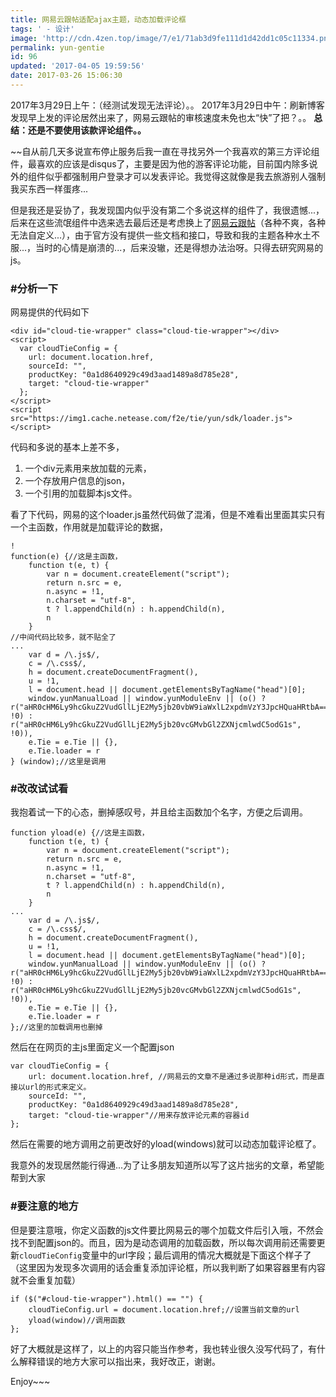 ```yaml
---
title: 网易云跟帖适配ajax主题，动态加载评论框
tags: ' - 设计'
image: 'http://cdn.4zen.top/image/7/e1/71ab3d9fe111d1d42dd1c05c11334.png'
permalink: yun-gentie
id: 96
updated: '2017-04-05 19:59:56'
date: 2017-03-26 15:06:30
---
```


2017年3月29日上午：（经测试发现无法评论）。。
2017年3月29日中午：刷新博客发现早上发的评论居然出来了，网易云跟帖的审核速度未免也太“快”了把？。。
**总结：还是不要使用该款评论组件。。**

~~自从前几天多说宣布停止服务后我一直在寻找另外一个我喜欢的第三方评论组件，最喜欢的应该是disqus了，主要是因为他的游客评论功能，目前国内除多说外的组件似乎都强制用户登录才可以发表评论。我觉得这就像是我去旅游别人强制我买东西一样蛋疼...

但是我还是妥协了，我发现国内似乎没有第二个多说这样的组件了，我很遗憾...，后来在这些流氓组件中选来选去最后还是考虑换上了[网易云跟帖](https://gentie.163.com/index.html)（各种不爽，各种无法自定义...），由于官方没有提供一些文档和接口，导致和我的主题各种水土不服...，当时的心情是崩溃的...，后来没辙，还是得想办法治呀。只得去研究网易的js。

### #分析一下

网易提供的代码如下

```
<div id="cloud-tie-wrapper" class="cloud-tie-wrapper"></div>
<script>
  var cloudTieConfig = {
    url: document.location.href, 
    sourceId: "",
    productKey: "0a1d8640929c49d3aad1489a8d785e28",
    target: "cloud-tie-wrapper"
  };
</script>
<script src="https://img1.cache.netease.com/f2e/tie/yun/sdk/loader.js"></script>
```

代码和多说的基本上差不多，

1. 一个div元素用来放加载的元素，
2. 一个存放用户信息的json，
3. 一个引用的加载脚本js文件。


看了下代码，网易的这个loader.js虽然代码做了混淆，但是不难看出里面其实只有一个主函数，作用就是加载评论的数据，

```
!
function(e) {//这是主函数，
    function t(e, t) {
        var n = document.createElement("script");
        return n.src = e,
        n.async = !1,
        n.charset = "utf-8",
        t ? l.appendChild(n) : h.appendChild(n),
        n
    }
//中间代码比较多，就不贴全了
...
    var d = /\.js$/,
    c = /\.css$/,
    h = document.createDocumentFragment(),
    u = !1,
    l = document.head || document.getElementsByTagName("head")[0];
    window.yunManualLoad || window.yunModuleEnv || (o() ? r("aHR0cHM6Ly9hcGkuZ2VudGllLjE2My5jb20vbW9iaWxlL2xpdmVzY3JpcHQuaHRtbA==", !0) : r("aHR0cHM6Ly9hcGkuZ2VudGllLjE2My5jb20vcGMvbGl2ZXNjcmlwdC5odG1s", !0)),
    e.Tie = e.Tie || {},
    e.Tie.loader = r
} (window);//这里是调用
```

### #改改试试看

我抱着试一下的心态，删掉感叹号，并且给主函数加个名字，方便之后调用。
```
function yload(e) {//这是主函数，
    function t(e, t) {
        var n = document.createElement("script");
        return n.src = e,
        n.async = !1,
        n.charset = "utf-8",
        t ? l.appendChild(n) : h.appendChild(n),
        n
    }
...
    var d = /\.js$/,
    c = /\.css$/,
    h = document.createDocumentFragment(),
    u = !1,
    l = document.head || document.getElementsByTagName("head")[0];
    window.yunManualLoad || window.yunModuleEnv || (o() ? r("aHR0cHM6Ly9hcGkuZ2VudGllLjE2My5jb20vbW9iaWxlL2xpdmVzY3JpcHQuaHRtbA==", !0) : r("aHR0cHM6Ly9hcGkuZ2VudGllLjE2My5jb20vcGMvbGl2ZXNjcmlwdC5odG1s", !0)),
    e.Tie = e.Tie || {},
    e.Tie.loader = r
};//这里的加载调用也删掉
```

然后在在网页的主js里面定义一个配置json

```
var cloudTieConfig = {
    url: document.location.href, //网易云的文章不是通过多说那种id形式，而是直接以url的形式来定义。
    sourceId: "",
    productKey: "0a1d8640929c49d3aad1489a8d785e28",
    target: "cloud-tie-wrapper"//用来存放评论元素的容器id
};
```

然后在需要的地方调用之前更改好的yload(windows)就可以动态加载评论框了。

我意外的发现居然能行得通...为了让多朋友知道所以写了这片拙劣的文章，希望能帮到大家

### #要注意的地方
但是要注意哦，你定义函数的js文件要比网易云的哪个加载文件后引入哦，不然会找不到配置json的。而且，因为是动态调用的加载函数，所以每次调用前还需要更新`cloudTieConfig`变量中的url字段；最后调用的情况大概就是下面这个样子了（这里因为发现多次调用的话会重复添加评论框，所以我判断了如果容器里有内容就不会重复加载）

```
if ($("#cloud-tie-wrapper").html() == "") {
    cloudTieConfig.url = document.location.href;//设置当前文章的url
    yload(window)//调用函数
};
```

好了大概就是这样了，以上的内容只能当作参考，我也转业很久没写代码了，有什么解释错误的地方大家可以指出来，我好改正，谢谢。

Enjoy~~~
